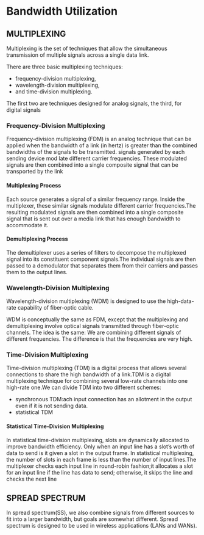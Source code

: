 # Bandwidth Utilization

## MULTIPLEXING
Multiplexing is the set of techniques that allow the simultaneous transmission of multiple signals across a single data link.

There are three basic multiplexing techniques: 
- frequency-division multiplexing,
- wavelength-division multiplexing,
- and time-division multiplexing.

The first two are techniques designed for analog signals, the third, for digital signals

### Frequency-Division Multiplexing
Frequency-division multiplexing (FDM) is an analog technique that can be applied when the bandwidth of a link (in hertz) is greater than the combined bandwidths of the signals to be transmitted.
signals generated by each sending device mod late different carrier frequencies. These modulated signals are then combined into a single composite signal that can be transported by the link

#### Multiplexing Process
Each source generates a signal of a similar frequency range. Inside the multiplexer, these similar signals
modulate different carrier frequencies.The resulting modulated signals are then combined into a single composite signal that is sent out over a media link that has enough bandwidth to accommodate it.

#### Demultiplexing Process
The demultiplexer uses a series of filters to decompose the multiplexed signal into its constituent component signals.The individual signals are then passed to a demodulator that separates them from their carriers and passes them to the output lines.

### Wavelength-Division Multiplexing
Wavelength-division multiplexing (WDM) is designed to use the high-data-rate capability of fiber-optic cable.

WDM is conceptually the same as FDM, except that the multiplexing and demultiplexing involve optical signals transmitted through fiber-optic channels. The idea is the same: We are combining different signals of different frequencies. The difference is that the frequencies are very high.


### Time-Division Multiplexing

Time-division multiplexing (TDM) is a digital process that allows several connections to share the high bandwidth of a link.TDM is a digital multiplexing technique for combining several low-rate channels into one high-rate one.We can divide TDM into two different schemes:
- synchronous TDM:ach input connection has an allotment in the output even if it is not sending data.
- statistical TDM



#### Statistical Time-Division Multiplexing
In statistical time-division multiplexing, slots are dynamically allocated to improve bandwidth efficiency. Only when an input line has a slot’s worth of data to send is it given a slot in the output frame. In statistical multiplexing, the number of slots in each frame is less than the number of input lines.The multiplexer checks each input line in round-robin fashion;it allocates a slot for an input line if the line has data to send; otherwise, it skips the line and checks the next line


## SPREAD SPECTRUM
In spread spectrum(SS), we also combine signals from different sources to fit into a larger bandwidth, but
  goals are somewhat different. Spread spectrum is designed to be used in wireless applications (LANs and WANs).
















